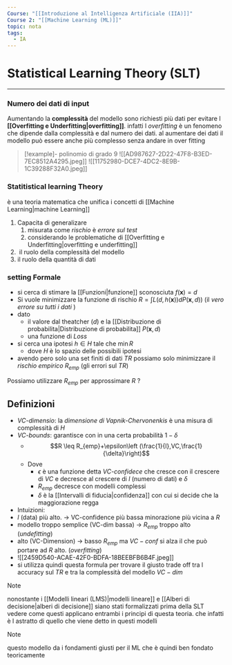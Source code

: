 ```yaml
---
Course: "[[Introduzione al Intelligenza Artificiale (IIA)]]"
Course 2: "[[Machine Learning (ML)]]"
topic: nota
tags:
  - IA
---
```


# Statistical Learning Theory (SLT)
---
### Numero dei dati di input
Aumentando la __complessità__ del modello sono richiesti più dati per evitare l __[[Overfitting e Underfitting|overfitting]]__. infatti l _overfitting_ è un fenomeno che dipende dalla complessità e dal numero dei dati. al aumentare dei dati il modello può essere anche più complesso senza andare in over fitting 

>[!example]- polinomio di grado 9
> ![[AD987627-2D22-47F8-B3ED-7EC8512A4295.jpeg]]
>![[11752980-DCE7-4DC2-8E9B-1C39288F32A0.jpeg]]



### Statitistical learning Theory
è una teoria matematica che unifica i concetti di [[Machine Learning|machine Learning]] 
1. Capacita di generalizare
	1. misurata come _rischio_ è _errore sul test_
	2. considerando le problematiche di [[Overfitting e Underfitting|overfitting e underfitting]]
2.  il ruolo della complessità del modello 
3. il ruolo della quantità di dati


### setting Formale
- si cerca di stimare la [[Funzioni|funzione]] sconosciuta  $f(\boldsymbol x)=d$ 
- Si vuole minimizzare la funzione di rischio $R=\int L(d,h(\boldsymbol x))dP(\boldsymbol x,d))$ (il _vero errore su tutti i dati_ )
- dato
	- il valore dal theatcher ($d$) e la [[Distribuzione di probabilita|Distribuzione di probabilita]] $P(\boldsymbol x,d)$
	- una funzione di $Loss$ 
- si cerca una ipotesi $h \in H$ tale che $\min R$
	- dove $H$ è lo spazio delle possibili ipotesi 
- avendo pero solo una set finiti di dati $TR$ possiamo solo minimizzare il _rischio empirico_ $R_{emp}$ (gli errori sul $TR$) 

Possiamo utilizzare $R_{emp}$ per  approssimare $R$ ?

## Definizioni
- _VC-dimensio_: la _dimensione di Vapnik-Chervonenkis_ è una misura di complessità di $H$ 
- _VC-bounds_: garantisce con in una certa probabilità $1-\delta$ 
	- $$R \leq R_{emp}+\epsilon\left (\frac{1}{l},VC,\frac{1}{\delta}\right)$$
	- Dove 
		- $\epsilon$ è una funzione  detta _VC-confidece_ che cresce con il crescere di $VC$ e decresce al crescere di $l$ (numero di dati) e $\delta$ 
		-  $R_{emp}$ decresce con modelli complessi
		- $\delta$ è la [[Intervalli di fiducia|confidenza]] con cui si decide che la maggiorazione regga
- Intuizioni:
-  $l$ (data) più alto. $\rightarrow$ VC-confidence più bassa minorazione più vicina a $R$
- modello troppo semplice (VC-dim bassa) $\rightarrow$ $R_{emp}$ troppo alto (_undefitting_) 
- alto (VC-Dimension) $\rightarrow$ basso $R_{emp}$ ma $VC-conf$ si alza il che può portare ad $R$ alto. (_overfitting_)
- ![[2459D540-ACAE-42F0-BDFA-18BEEBFB6B4F.jpeg]]
- si utilizza quindi questa formula per trovare il giusto trade off tra l accuracy sul $TR$ e tra la complessità del modello $VC-dim$
 

>[!note]
>nonostante i [[Modelli lineari (LMS)|modelli lineare]] e [[Alberi di decisione|alberi di decisione]] siano stati formalizzati prima della SLT vedere come questi applicano entrambi i principi di questa teoria. che infatti è l astratto di quello che viene detto in questi modelli


> [!note]
> questo modello da i fondamenti giusti per il ML che è quindi ben fondato teoricamente






 